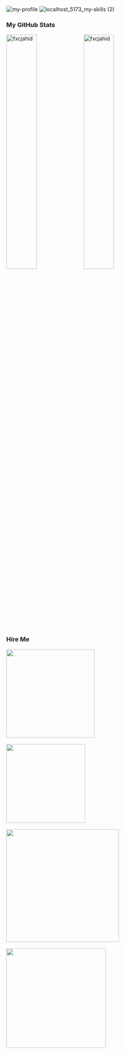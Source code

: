 ![my-profile](https://github.com/fxcjahid/fxcjahid/assets/33903532/341a1be4-bec5-4b7a-b2f0-0ee079b48fdd)
![localhost_5173_my-skills (2)](https://github.com/fxcjahid/fxcjahid/assets/33903532/dd6a99c2-62f0-4096-8159-efd5b89a5025)


### My GitHub Stats
<div>
 <img align="center" width="40%" src="https://github-readme-stats.vercel.app/api/top-langs?username=fxcjahid&show_icons=true&locale=en&layout=compact" alt="fxcjahid" />
 <img align="center" width="40%" src="https://github-readme-streak-stats.herokuapp.com/?user=fxcjahid&" alt="fxcjahid" />
</div>
<br/>

### Hire Me 

<div>
    <a href="https://api.whatsapp.com/send?phone=8801623547800&text=Hello%20Developer">
        <img width="235px" src="https://github.com/fxcjahid/fxcjahid/assets/33903532/03a6f691-dea4-431b-ace8-c7cfe502f5bb" />
    </a> <br/><br/>
    <a href="https://join.skype.com/invite/RcIBdpdbIFyt">
        <img width="210px" src="https://github.com/fxcjahid/fxcjahid/assets/33903532/a8a91aa9-a5fb-494b-9c96-8a8d5cabb1dc" />
    </a>  <br/><br/>
    <a href="https://join.skype.com/invite/RcIBdpdbIFyt">
        <img width="300px" src="https://github.com/fxcjahid/fxcjahid/assets/33903532/55f8adc6-aa03-4f10-864c-dee9c17618e4" />
    </a> <br/><br/>
   <a href="https://join.skype.com/invite/RcIBdpdbIFyt">
    <img width="265px" src="https://github.com/fxcjahid/fxcjahid/assets/33903532/627e21d6-4f7e-44dd-b6c7-5bd90442379c" />  </a> <br/><br/>
</div>
